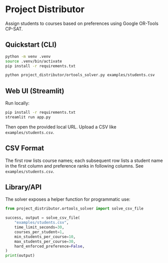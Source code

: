 # Project Distributor

Assign students to courses based on preferences using Google OR-Tools CP-SAT.

## Quickstart (CLI)

```bash
python -m venv .venv
source .venv/bin/activate
pip install -r requirements.txt

python project_distributor/ortools_solver.py examples/students.csv
```

## Web UI (Streamlit)

Run locally:

```bash
pip install -r requirements.txt
streamlit run app.py
```

Then open the provided local URL. Upload a CSV like `examples/students.csv`.

## CSV Format

The first row lists course names; each subsequent row lists a student name in the first column and preference ranks in following columns. See `examples/students.csv`.

## Library/API

The solver exposes a helper function for programmatic use:

```python
from project_distributor.ortools_solver import solve_csv_file

success, output = solve_csv_file(
    "examples/students.csv",
    time_limit_seconds=30,
    courses_per_student=1,
    min_students_per_course=10,
    max_students_per_course=30,
    hard_enforced_preference=False,
)
print(output)
```



